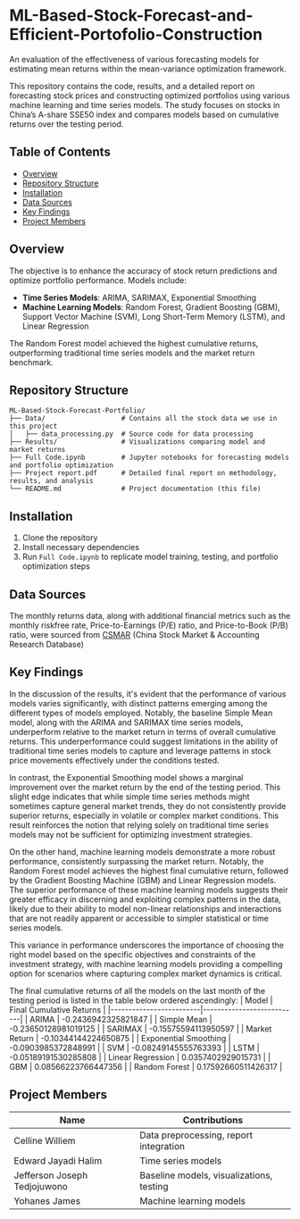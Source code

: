 # ML-Based-Stock-Forecast-and-Efficient-Portofolio-Construction
An evaluation of the effectiveness of various forecasting models for estimating mean returns within the mean-variance optimization framework.

This repository contains the code, results, and a detailed report on forecasting stock prices and constructing optimized portfolios using various machine learning and time series models. The study focuses on stocks in China’s A-share SSE50 index and compares models based on cumulative returns over the testing period.

## Table of Contents

- [Overview](#overview)
- [Repository Structure](#repository-structure)
- [Installation](#installation)
- [Data Sources](#data-sources)
- [Key Findings](#key-findings)
- [Project Members](#project-members)

## Overview
The objective is to enhance the accuracy of stock return predictions and optimize portfolio performance. Models include:
- **Time Series Models**: ARIMA, SARIMAX, Exponential Smoothing
- **Machine Learning Models**: Random Forest, Gradient Boosting (GBM), Support Vector Machine (SVM), Long Short-Term Memory (LSTM), and Linear Regression

The Random Forest model achieved the highest cumulative returns, outperforming traditional time series models and the market return benchmark.

## Repository Structure

```plaintext
ML-Based-Stock-Forecast-Portfolio/
├── Data/                   # Contains all the stock data we use in this project
│   ├── data_processing.py  # Source code for data processing
├── Results/                # Visualizations comparing model and market returns
├── Full Code.ipynb         # Jupyter notebooks for forecasting models and portfolio optimization
├── Project report.pdf      # Detailed final report on methodology, results, and analysis
└── README.md               # Project documentation (this file)
```

## Installation
1. Clone the repository
2. Install necessary dependencies
3. Run `Full Code.ipynb` to replicate model training, testing, and portfolio optimization steps

## Data Sources 
The monthly returns data, along with additional financial metrics such as the monthly riskfree rate, Price-to-Earnings (P/E) ratio, and Price-to-Book (P/B) ratio, were sourced from
[CSMAR](https://data.csmar.com/) (China Stock Market & Accounting Research Database)

## Key Findings
In the discussion of the results, it's evident that the performance of various models varies significantly, with distinct patterns emerging among the different types of models employed. Notably, the baseline Simple Mean model, along with the ARIMA and SARIMAX time series models, underperform relative to the market return in terms of overall cumulative returns. This underperformance could suggest limitations in the ability of traditional time series models to capture and leverage patterns in stock price movements effectively under the conditions tested.

In contrast, the Exponential Smoothing model shows a marginal improvement over the market return by the end of the testing period. This slight edge indicates that while simple time series methods might sometimes capture general market trends, they do not consistently provide superior returns, especially in volatile or complex market conditions. This result reinforces the notion that relying solely on traditional time series models may not be sufficient for optimizing investment strategies.

On the other hand, machine learning models demonstrate a more robust performance, consistently surpassing the market return. Notably, the Random Forest model achieves the highest final cumulative return, followed by the Gradient Boosting Machine (GBM) and Linear Regression models. The superior performance of these machine learning models suggests their greater efficacy in discerning and exploiting complex patterns in the data, likely due to their ability to model non-linear relationships and interactions that are not readily apparent or accessible to simpler statistical or time series models.

This variance in performance underscores the importance of choosing the right model based on the specific objectives and constraints of the investment strategy, with machine learning models providing a compelling option for scenarios where capturing complex market dynamics is critical.

The final cumulative returns of all the models on the last month of the testing period is listed in the table below ordered ascendingly:
| Model                   | Final Cumulative Returns  |
|-------------------------|---------------------------|
| ARIMA                   | -0.2436942325821847       |
| Simple Mean             | -0.23650128981019125      |
| SARIMAX                 | -0.15575594113950597      |
| Market Return           | -0.10344144224650875      |
| Exponential Smoothing   | -0.0903985372848991       |
| SVM                     | -0.08249145555763393      |
| LSTM                    | -0.05189191530285808      |
| Linear Regression       | 0.0357402929015731        |
| GBM                     | 0.08566223766447356       |
| Random Forest           | 0.17592660511426317       |



## Project Members
| Name                         | Contributions                           |      
|------------------------------|-----------------------------------------|
| Celline Williem              | Data preprocessing, report integration  |
| Edward Jayadi Halim          | Time series models                      |
| Jefferson Joseph Tedjojuwono | Baseline models, visualizations, testing|
| Yohanes James                | Machine learning models                 |
